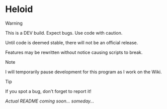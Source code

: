 # Heloid
> [!WARNING]
> This is a DEV build. Expect bugs. Use code with caution.
> 
> Until code is deemed stable, there will not be an official release.
>
>Features may be rewritten without notice causing scripts to break.

> [!NOTE]
> I will temporarily pause development for this program as I work on the Wiki.

> [!TIP]
> If you spot a bug, don't forget to report it!

_Actual README coming soon... someday..._

